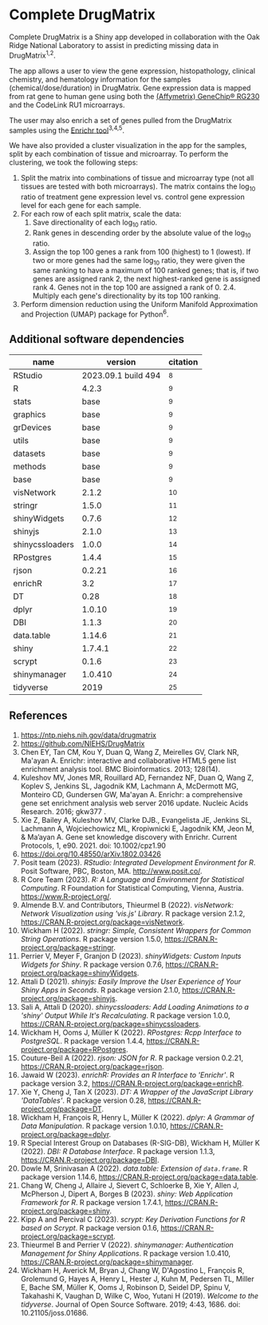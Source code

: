 # Complete DrugMatrix
Complete DrugMatrix is a Shiny app developed in collaboration with the Oak Ridge National Laboratory to assist in predicting missing data in DrugMatrix<sup>1,2</sup>.

The app allows a user to view the gene expression, histopathology, clinical chemistry, and hematology information for the samples (chemical/dose/duration) in DrugMatrix. Gene expression data is mapped from rat gene to human gene using both the [(Affymetrix) GeneChip® RG230](https://www.thermofisher.com/order/catalog/product/901259) and the CodeLink RU1 microarrays.

The user may also enrich a set of genes pulled from the DrugMatrix samples using the [Enrichr tool](https://maayanlab.cloud/Enrichr/)<sup>3,4,5</sup>. 

We have also provided a cluster visualization in the app for the samples, split by each combination of tissue and microarray. To perform the clustering, we took the following steps:
1. Split the matrix into combinations of tissue and microarray type (not all tissues are tested with both microarrays). The matrix contains the log<sub>10</sub> ratio of treatment gene expression level vs. control gene expression level for each gene for each sample.
2. For each row of each split matrix, scale the data:  
    1. Save directionality of each log<sub>10</sub> ratio.
    2. Rank genes in descending order by the absolute value of the log<sub>10</sub> ratio.
    3. Assign the top 100 genes a rank from 100 (highest) to 1 (lowest). If two or more genes had the same log<sub>10</sub> ratio, they were given the same ranking to have a maximum of 100 ranked genes; that is, if two genes are assigned rank 2, the next highest-ranked gene is assigned rank 4. Genes not in the top 100 are assigned a rank of 0.
  2.4. Multiply each gene's directionality by its top 100 ranking.
3. Perform dimension reduction using the Uniform Manifold Approximation and Projection (UMAP) package for Python<sup>6</sup>.

## Additional software dependencies
| name | version | citation |
|------|-------|-------|
| RStudio | 2023.09.1 build 494 | <sup>8</sup> |
| R | 4.2.3 | <sup>9</sup> |
| stats | base | <sup>9</sup> |
| graphics | base | <sup>9</sup> |
| grDevices | base | <sup>9</sup> |
| utils | base | <sup>9</sup> |
| datasets | base | <sup>9</sup> |
| methods | base | <sup>9</sup> |
| base | base | <sup>9</sup> |
| visNetwork | 2.1.2 | <sup>10</sup> |
| stringr | 1.5.0 | <sup>11</sup> |
| shinyWidgets | 0.7.6 | <sup>12</sup> |
| shinyjs | 2.1.0 | <sup>13</sup> |
| shinycssloaders | 1.0.0 | <sup>14</sup> |
| RPostgres | 1.4.4 | <sup>15</sup> |
| rjson | 0.2.21 | <sup>16</sup> |
| enrichR | 3.2 | <sup>17</sup> |
| DT | 0.28 | <sup>18</sup> |
| dplyr | 1.0.10 | <sup>19</sup> |
| DBI | 1.1.3 | <sup>20</sup> |
| data.table | 1.14.6 | <sup>21</sup> |
| shiny | 1.7.4.1 | <sup>22</sup> |
| scrypt | 0.1.6 | <sup>23</sup> |
| shinymanager | 1.0.410 | <sup>24</sup> |
| tidyverse | 2019 | <sup>25</sup> |

## References
1. https://ntp.niehs.nih.gov/data/drugmatrix
2. https://github.com/NIEHS/DrugMatrix
3. Chen EY, Tan CM, Kou Y, Duan Q, Wang Z, Meirelles GV, Clark NR, Ma'ayan A.
Enrichr: interactive and collaborative HTML5 gene list enrichment analysis tool. BMC Bioinformatics. 2013; 128(14).
4. Kuleshov MV, Jones MR, Rouillard AD, Fernandez NF, Duan Q, Wang Z, Koplev S, Jenkins SL, Jagodnik KM, Lachmann A, McDermott MG, Monteiro CD, Gundersen GW, Ma'ayan A.
Enrichr: a comprehensive gene set enrichment analysis web server 2016 update. Nucleic Acids Research. 2016; gkw377 .
5. Xie Z, Bailey A, Kuleshov MV, Clarke DJB., Evangelista JE, Jenkins SL, Lachmann A, Wojciechowicz ML, Kropiwnicki E, Jagodnik KM, Jeon M, & Ma’ayan A.
Gene set knowledge discovery with Enrichr. Current Protocols, 1, e90. 2021. doi: 10.1002/cpz1.90
6. https://doi.org/10.48550/arXiv.1802.03426
8. Posit team (2023). _RStudio: Integrated Development Environment for R_. Posit Software, PBC, Boston, MA. <http://www.posit.co/>.
9. R Core Team (2023). _R: A Language and Environment for Statistical Computing_. R Foundation for Statistical Computing, Vienna, Austria. <https://www.R-project.org/>.
10. Almende B.V. and Contributors, Thieurmel B (2022). _visNetwork: Network Visualization using 'vis.js' Library_. R package version 2.1.2, <https://CRAN.R-project.org/package=visNetwork>.
11. Wickham H (2022). _stringr: Simple, Consistent Wrappers for Common String Operations_. R package version 1.5.0, <https://CRAN.R-project.org/package=stringr>.
12. Perrier V, Meyer F, Granjon D (2023). _shinyWidgets: Custom Inputs Widgets for Shiny_. R package version 0.7.6, <https://CRAN.R-project.org/package=shinyWidgets>.
13. Attali D (2021). _shinyjs: Easily Improve the User Experience of Your Shiny Apps in Seconds_. R package version 2.1.0, <https://CRAN.R-project.org/package=shinyjs>.
14. Sali A, Attali D (2020). _shinycssloaders: Add Loading Animations to a 'shiny' Output While It's Recalculating_. R package version 1.0.0, <https://CRAN.R-project.org/package=shinycssloaders>.
15. Wickham H, Ooms J, Müller K (2022). _RPostgres: Rcpp Interface to PostgreSQL_. R package version 1.4.4, <https://CRAN.R-project.org/package=RPostgres>.
16. Couture-Beil A (2022). _rjson: JSON for R_. R package version 0.2.21, <https://CRAN.R-project.org/package=rjson>.
17. Jawaid W (2023). _enrichR: Provides an R Interface to 'Enrichr'_. R package version 3.2, <https://CRAN.R-project.org/package=enrichR>.
18. Xie Y, Cheng J, Tan X (2023). _DT: A Wrapper of the JavaScript Library 'DataTables'_. R package version 0.28, <https://CRAN.R-project.org/package=DT>.
19. Wickham H, François R, Henry L, Müller K (2022). _dplyr: A Grammar of Data Manipulation_. R package version 1.0.10, <https://CRAN.R-project.org/package=dplyr>.
20. R Special Interest Group on Databases (R-SIG-DB), Wickham H, Müller K (2022). _DBI: R Database Interface_. R package version 1.1.3, <https://CRAN.R-project.org/package=DBI>.
21. Dowle M, Srinivasan A (2022). _data.table: Extension of `data.frame`_. R package version 1.14.6, <https://CRAN.R-project.org/package=data.table>.
22. Chang W, Cheng J, Allaire J, Sievert C, Schloerke B, Xie Y, Allen J, McPherson J, Dipert A, Borges B (2023). _shiny: Web Application Framework for R_. R package version 1.7.4.1, <https://CRAN.R-project.org/package=shiny>.
23. Kipp A and Percival C (2023). _scrypt: Key Derivation Functions for R based on Scrypt_. R package version 0.1.6, <https://CRAN.R-project.org/package=scrypt>.
24. Thieurmel B and Perrier V (2022). _shinymanager: Authentication Management for Shiny Applications_. R package version 1.0.410, <https://CRAN.R-project.org/package=shinymanager>.
25. Wickham H, Averick M, Bryan J, Chang W, D'Agostino L, François R, Grolemund G, Hayes A, Henry L, Hester J, Kuhn M, Pedersen TL, Miller E, Bache SM, Müller K, Ooms J, Robinson D, Seidel DP, Spinu V, Takahashi K, Vaughan D, Wilke C, Woo, Yutani H (2019). _Welcome to the tidyverse_. Journal of Open Source Software. 2019; 4:43, 1686. doi: 10.21105/joss.01686.

